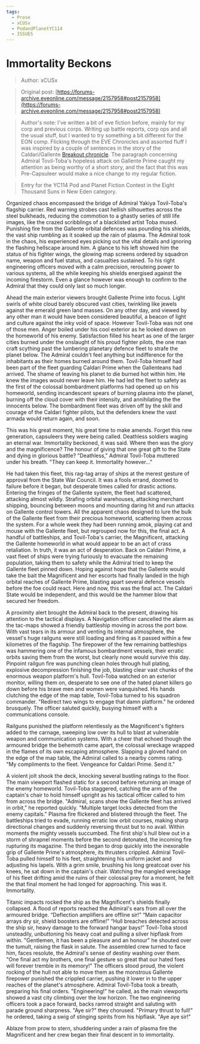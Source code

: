 ```yaml
---
tags:
  - Prose
  - xCUSx
  - PodandPlanetYC114
  - ISSUES
---
```


# Immortality Beckons

> Author: xCUSx

> Original post: [https://forums-archive.eveonline.com/message/2157958#post2157958](https://forums-archive.eveonline.com/message/2157958#post2157958)

> Author's note: I've written a bit of eve fiction before, mainly for my corp and previous corps. Writing up battle reports, corp ops and all the usual stuff, but I wanted to try something a bit different for the EON comp. Flicking through the EVE Chronicles and assorted fluff I was inspired by a couple of sentences in the story of the Caldari/Gallente [Breakout chronicle](http://wiki.eveonline.com/en/wiki/The_Breakout_(Chronicle)). The paragraph concerning Admiral Tovil-Toba's hopeless attack on Gallente Prime caught my attention as being worthy of a short story, and the fact that this was Pre-Capsuleer would make a nice change to my regular fiction.

> Entry for the YC114 Pod and Planet Fiction Contest in the Eight Thousand Suns in New Eden category.


Organized chaos encompassed the bridge of Admiral Yakiya Tovil-Toba's flagship carrier. Red warning strobes cast hellish silhouettes across the steel bulkheads, reducing the commotion to a ghastly series of still life images, like the crazed scribblings of a blacklisted artist Toba mused. Punishing fire from the Gallente orbital defences was pounding his shields, the vast ship rumbling as it soaked up the rain of plasma. The Admiral took in the chaos, his experienced eyes picking out the vital details and ignoring the flashing hellscape around him. A glance to his left showed him the status of his fighter wings, the glowing map screens ordered by squadron name, weapon and fuel status, and casualties sustained. To his right engineering officers moved with a calm precision, rerouteing power to various systems, all the while keeping his shields energised against the incoming firestorm. Even a glance however was enough to confirm to the Admiral that they could only last so much longer.

Ahead the main exterior viewers brought Gallente Prime into focus. Light swirls of white cloud barely obscured vast cities, twinkling like jewels against the emerald green land masses. On any other day, and viewed by any other man it would have been considered beautiful, a beacon of light and culture against the inky void of space. However Tovil-Toba was not one of those men. Anger boiled under his cool exterior as he looked down on the homeworld of his enemy. Satisfaction filled his heart as one of the larger cities burned under the onslaught of his proud fighter pilots, the one man craft scything past the lumbering planetary defence fleet to strafe the planet below. The Admiral couldn't feel anything but indifference for the inhabitants as their homes burned around them. Tovil-Toba himself had been part of the fleet guarding Caldari Prime when the Gallenteans had arrived. The shame of leaving his planet to die burned hot within him. He knew the images would never leave him. He had led the fleet to safety as the first of the colossal bombardment platforms had opened up on his homeworld, sending incandescent spears of burning plasma into the planet, burning off the cloud cover with their intensity, and annihilating the the innocents below. The bombardment fleet was driven off by the skill and courage of the Caldari fighter pilots, but the defenders knew the vast armada would return again, and soon.

This was his great moment, his great time to make amends. Forget this new generation, capsuleers they were being called. Deathless soldiers waging an eternal war. Immortality beckoned, it was said. Where then was the glory and the magnificence? The honour of giving that one great gift to the State and dying in glorious battle?
"Deathless," Admiral Tovil-Toba muttered under his breath.
"They can keep it. Immortality however..."

He had taken this fleet, this rag-tag array of ships at the merest gesture of approval from the State War Council. It was a fools errand, doomed to failure before it began, but desperate times called for drastic actions. Entering the fringes of the Gallente system, the fleet had scattered, attacking almost wildly. Strafing orbital warehouses, attacking merchant shipping, bouncing between moons and mounting daring hit and run attacks on Gallente control towers. All the apparent chaos designed to lure the bulk of the Gallente fleet from their precious homeworld, scattering them across the system. For a whole week they had been running amok, playing cat and mouse with the Gallente fleet, but regrouped now for this, the final act. A handful of battleships, and Tovil-Toba's carrier, the Magnificent, attacking the Gallente homeworld in what would appear to be an act of crass retaliation. In truth, it was an act of desperation. Back on Caldari Prime, a vast fleet of ships were trying furiously to evacuate the remaining population, taking them to safety while the Admiral tried to keep the Gallente fleet pinned down. Hoping against hope that the Gallente would take the bait the Magnificent and her escorts had finally landed in the high orbital reaches of Gallente Prime, blasting apart several defence vessels before the foe could react. Here and now, this was the final act. The Caldari State would be independent, and this would be the hammer blow that secured her freedom.

A proximity alert brought the Admiral back to the present, drawing his attention to the tactical displays. A Navigation officer cancelled the alarm as the tac-maps showed a friendly battleship moving in across the port bow. With vast tears in its armour and venting its internal atmosphere, the vessel's huge railguns were still loading and firing as it passed within a few kilometres of the flagship. The firepower of the few remaining battleships was hammering one of the infamous bombardment vessels, their erratic orbits saving them from the worst, but clearly none would survive this day. Pinpoint railgun fire was punching clean holes through hull plating, explosive decompression finishing the job, blasting clear vast chunks of the enormous weapon platform's hull. Tovil-Toba watched on an exterior monitor, willing them on, desperate to see one of the hated planet killers go down before his brave men and women were vanquished.
His hands clutching the edge of the map table, Tovil-Toba turned to his squadron commander.
"Redirect two wings to engage that damn platform." he ordered brusquely. The officer saluted quickly, busying himself with a communications console.

Railguns punished the platform relentlessly as the Magnificent's fighters added to the carnage, sweeping low over its hull to blast at vulnerable weapon and communication systems. With a cheer that echoed though the armoured bridge the behemoth came apart, the colossal wreckage wrapped in the flames of its own escaping atmosphere. Slapping a gloved hand on the edge of the map table, the Admiral called to a nearby comms rating.
"My compliments to the fleet. Vengeance for Caldari Prime. Send it."

A violent jolt shook the deck, knocking several bustling ratings to the floor. The main viewport flashed static for a second before returning an image of the enemy homeworld. Tovil-Toba staggered, catching the arm of the captain's chair to hold himself upright as his tactical officer called to him from across the bridge.
"Admiral, scans show the Gallente fleet has arrived in orbit," he reported quickly.
"Multiple target locks detected from the enemy capitals."
Plasma fire flickered and blistered through the fleet. The battleships tried to evade, running erratic low orbit courses, making sharp directional changes and suddenly reversing thrust but to no avail. Within moments the mighty vessels succumbed. The first ship's hull blew out in a storm of shrapnel moments before the second detonated, the incoming fire rupturing its magazine. The third began to drop quickly into the inexorable grip of Gallente Prime's atmosphere, its thrusters crippled.
Admiral Tovil-Toba pulled himself to his feet, straightening his uniform jacket and adjusting his lapels. With a grim smile, brushing his long greatcoat over his knees, he sat down in the captain's chair. Watching the mangled wreckage of his fleet drifting amid the ruins of their colossal prey for a moment, he felt the that final moment he had longed for approaching. This was it. Immortality.

Titanic impacts rocked the ship as the Magnificent's shields finally collapsed. A flood of reports reached the Admiral's ears from all over the armoured bridge.
“Deflection amplifiers are offline sir!”
“Main capacitor arrays dry sir, shield boosters are offline!”
“Hull breaches detected across the ship sir, heavy damage to the forward hangar bays!”
Tovil-Toba stood unsteadily, unbuttoning his heavy coat and pulling a silver hipflask from within.
"Gentlemen, it has been a pleasure and an honour" he shouted over the tumult, raising the flask in salute. The assembled crew turned to face him, faces resolute, the Admiral's sense of destiny washing over them.
"One final act my brothers, one final gesture so great that our hated foes will forever tremble in its memory!"
The officers stood proud, the violent rocking of the hull not able to move them as the monstrous Gallente firepower punished the crippled carrier, pushing it lower in to the upper reaches of the planet's atmosphere. Admiral Tovil-Toba took a breath, preparing his final orders.
"Engineering!" he called, as the main viewports showed a vast city climbing over the low horizon.
The two engineering officers took a pace forward, backs ramrod straight and saluting with parade ground sharpness.
"Aye sir?" they chorused.
"Primary thrust to full!" he ordered, taking a swig of stinging spirits from his hipflask.
"Aye aye sir!"

Ablaze from prow to stern, shuddering under a rain of plasma fire the Magnificent and her crew began their final descent in to immortality.